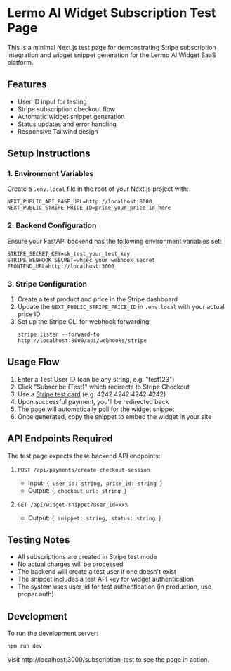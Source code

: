 # Lermo AI Widget Subscription Test Page

This is a minimal Next.js test page for demonstrating Stripe subscription integration and widget snippet generation for the Lermo AI Widget SaaS platform.

## Features

- User ID input for testing
- Stripe subscription checkout flow
- Automatic widget snippet generation
- Status updates and error handling
- Responsive Tailwind design

## Setup Instructions

### 1. Environment Variables

Create a `.env.local` file in the root of your Next.js project with:

```
NEXT_PUBLIC_API_BASE_URL=http://localhost:8000
NEXT_PUBLIC_STRIPE_PRICE_ID=price_your_price_id_here
```

### 2. Backend Configuration

Ensure your FastAPI backend has the following environment variables set:

```
STRIPE_SECRET_KEY=sk_test_your_test_key
STRIPE_WEBHOOK_SECRET=whsec_your_webhook_secret
FRONTEND_URL=http://localhost:3000
```

### 3. Stripe Configuration

1. Create a test product and price in the Stripe dashboard
2. Update the `NEXT_PUBLIC_STRIPE_PRICE_ID` in `.env.local` with your actual price ID
3. Set up the Stripe CLI for webhook forwarding:
   ```
   stripe listen --forward-to http://localhost:8000/api/webhooks/stripe
   ```

## Usage Flow

1. Enter a Test User ID (can be any string, e.g. "test123")
2. Click "Subscribe (Test)" which redirects to Stripe Checkout
3. Use a [Stripe test card](https://stripe.com/docs/testing) (e.g. 4242 4242 4242 4242)
4. Upon successful payment, you'll be redirected back
5. The page will automatically poll for the widget snippet
6. Once generated, copy the snippet to embed the widget in your site

## API Endpoints Required

The test page expects these backend API endpoints:

1. `POST /api/payments/create-checkout-session`
   - Input: `{ user_id: string, price_id: string }`
   - Output: `{ checkout_url: string }`

2. `GET /api/widget-snippet?user_id=xxx`
   - Output: `{ snippet: string, status: string }`

## Testing Notes

- All subscriptions are created in Stripe test mode
- No actual charges will be processed
- The backend will create a test user if one doesn't exist
- The snippet includes a test API key for widget authentication
- The system uses user_id for test authentication (in production, use proper auth)

## Development

To run the development server:

```bash
npm run dev
```

Visit http://localhost:3000/subscription-test to see the page in action. 